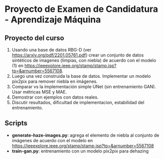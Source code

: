 # Proyecto de Examen de Candidatura - Aprendizaje Máquina

## Proyecto del curso

1. Usando una base de datos RBG-D (ver https://arxiv.org/pdf/2201.05761.pdf) crear un conjunto de datos sintéticos de imagenes (limpias, con niebla) de acuerdo con el modelo (1) en https://ieeexplore.ieee.org/stamp/stamp.jsp?tp=&arnumber=5567108.
2. Luego una vez construida la base de datos. Implementar un modelo pix2pix para remover niebla en imágenes. 
3. Comparar vs la implementación simple UNet (sin entrenamiento GAN). Usar métricas MSE y MAE.
4. Demostrar con ejemplos con datos reales.
5. Discutir resultados, dificultad de implementacion, estabilidad del entrenamiento. 

## Scripts

- **generate-haze-images.py**: agrega el elemento de niebla al conjunto de imágenes de acuerdo con el modelo en https://ieeexplore.ieee.org/stamp/stamp.jsp?tp=&arnumber=5567108
- **train-gan.py**: entrenamiento con un modelo pix2pix para dehazing
